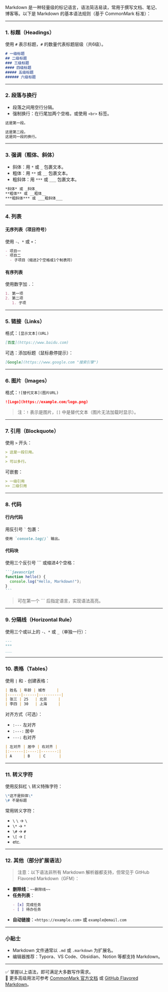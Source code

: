Markdown 是一种轻量级的标记语言，语法简洁易读，常用于撰写文档、笔记、博客等。以下是 Markdown 的基本语法规则（基于 CommonMark 标准）：

---

### 1. 标题（Headings）
使用 `#` 表示标题，`#` 的数量代表标题层级（共6级）。

```markdown
# 一级标题
## 二级标题
### 三级标题
#### 四级标题
##### 五级标题
###### 六级标题
```

---

### 2. 段落与换行
- 段落之间用空行分隔。
- 强制换行：在行尾加两个空格，或使用 `<br>` 标签。

```markdown
这是第一段。

这是第二段。  
这是同一段的换行。
```

---

### 3. 强调（粗体、斜体）
- 斜体：用 `*` 或 `_` 包裹文本。
- 粗体：用 `**` 或 `__` 包裹文本。
- 粗斜体：用 `***` 或 `___` 包裹文本。

```markdown
*斜体* 或 _斜体_
**粗体** 或 __粗体__
***粗斜体*** 或 ___粗斜体___
```

---

### 4. 列表
#### 无序列表（项目符号）
使用 `-`、`*` 或 `+`：

```markdown
- 项目一
- 项目二
  - 子项目（缩进2个空格或1个制表符）
```

#### 有序列表
使用数字加 `.`：

```markdown
1. 第一项
2. 第二项
   1. 子项
```

---

### 5. 链接（Links）
格式：`[显示文本](URL)`

```markdown
[百度](https://www.baidu.com)
```

可选：添加标题（鼠标悬停提示）：

```markdown
[Google](https://www.google.com "搜索引擎")
```

---

### 6. 图片（Images）
格式：`![替代文本](图片URL)`

```markdown
![Logo](https://example.com/logo.png)
```

> 注：`!` 表示是图片，`[]` 中是替代文本（图片无法加载时显示）。

---

### 7. 引用（Blockquote）
使用 `>` 开头：

```markdown
> 这是一段引用。
>
> 可以多行。
```

可嵌套：

```markdown
> 一级引用
>> 二级引用
```

---

### 8. 代码
#### 行内代码
用反引号 `` ` `` 包裹：

```markdown
使用 `console.log()` 输出。
```

#### 代码块
使用三个反引号 ``` 或缩进4个空格：

````markdown
```javascript
function hello() {
  console.log("Hello, Markdown!");
}
```
````

> 可在第一个 ``` 后指定语言，实现语法高亮。

---

### 9. 分隔线（Horizontal Rule）
使用三个或以上的 `-`、`*` 或 `_`（单独一行）：

```markdown
---
***
___
```

---

### 10. 表格（Tables）
使用 `|` 和 `-` 创建表格：

```markdown
| 姓名 | 年龄 | 城市     |
|------|------|----------|
| 张三 | 25   | 北京     |
| 李四 | 30   | 上海     |
```

对齐方式（可选）：
- `:---` 左对齐
- `:---:` 居中
- `---:` 右对齐

```markdown
| 左对齐 | 居中 | 右对齐 |
|:------|:----:|-------:|
| A     | B    | C      |
```

---

### 11. 转义字符
使用反斜杠 `\` 转义特殊字符：

```markdown
\*这不是斜体\*
\# 不是标题
```

常用转义字符：
- `\` `\` → `\`
- `\*` → `*`
- `\#` → `#`
- `\[` → `[`
- etc.

---

### 12. 其他（部分扩展语法）
> 注意：以下语法非所有 Markdown 解析器都支持，但常见于 GitHub Flavored Markdown（GFM）：

- **删除线**：`~~删除线~~`
- **任务列表**：
  ```markdown
  - [x] 完成任务
  - [ ] 待办任务
  ```
- **自动链接**：`<https://example.com>` 或 `example@email.com`

---

### 小贴士
- Markdown 文件通常以 `.md` 或 `.markdown` 为扩展名。
- 编辑器推荐：Typora、VS Code、Obsidian、Notion 等都支持 Markdown。

---

✅ 掌握以上语法，即可满足大多数写作需求。  
📘 更多高级用法可参考 [CommonMark 官方文档](https://commonmark.org/) 或 [GitHub Flavored Markdown](https://docs.github.com/en/get-started/writing-on-github/getting-started-with-writing-and-formatting-on-github/basic-writing-and-formatting-syntax)。